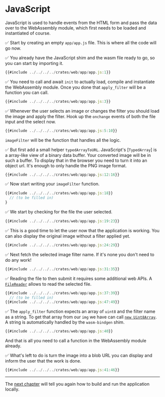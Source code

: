 # JavaScript

JavaScript is used to handle events from the HTML form
and pass the data over to the WebAssembly module,
which first needs to be loaded and instantiated of course.

✅ Start by creating an empty `app/app.js` file.
This is where all the code will go now.

✅ You already have the JavaScript shim and the wasm file ready to go, so you can start by importing it.

```javascript
{{#include ../../../../crates/web/app/app.js:1}}
```

✅ You need to call and await `init` to actually load, compile and instantiate the WebAssembly module.
Once you done that `apply_filter` will be a function you can call.

```javascript
{{#include ../../../../crates/web/app/app.js:3}}
```

✅ Whenever the user selects an image or changes the filter you should load the image and apply the filter. Hook up the `onchange` events of both the file input and the select now.

```javascript
{{#include ../../../../crates/web/app/app.js:5:10}}
```

`imageFilter` will be the function that handles all the logic.

✅ But first add a small helper `typedArrayToURL`.
JavaScript's [`TypedArray`] is a array-like view of a binary data buffer.
Your converted image will be in such a buffer.
To display that in the browser you need to turn it into an object url.
It's enough to only handle the PNG image format.

```javascript
{{#include ../../../../crates/web/app/app.js:12:16}}
```

✅ Now start writing your `imageFilter` function.

```javascript
{{#include ../../../../crates/web/app/app.js:18}}
  // (to be filled in)
}
```

✅ We start by checking for the file the user selected.

```javascript
{{#include ../../../../crates/web/app/app.js:19:23}}
```

✅ This is a good time to let the user now that the application is working.
You can also display the original image without a filter applied yet.

```javascript
{{#include ../../../../crates/web/app/app.js:24:29}}
```

✅ Next fetch the selected image filter name. If it's none you don't need to do any work!

```javascript
{{#include ../../../../crates/web/app/app.js:31:35}}
```

✅ Reading the file to then submit it requires some additional web APIs.
A [`FileReader`](https://developer.mozilla.org/en-US/docs/Web/API/FileReader)
allows to read the selected file.

```javascript
{{#include ../../../../crates/web/app/app.js:37:39}}
  // (to be filled in)
{{#include ../../../../crates/web/app/app.js:47:49}}
```

✅ The `apply_filter` function expects an array of `uint8` and the filter name as a string.
To get that array from our `img` we have can call [`new Uint8Array`](https://developer.mozilla.org/en-US/docs/Web/JavaScript/Reference/Global_Objects/Uint8Array).
A string is automatically handled by the `wasm-bindgen` shim.

```javascript
{{#include ../../../../crates/web/app/app.js:40}}
```

And that is all you need to call a function in the WebAssembly module already.

✅ What's left to do is turn the image into a blob URL you can display and inform the user that the work is done.

```javascript
{{#include ../../../../crates/web/app/app.js:41:46}}
```

---

The [next chapter](run-locally.md) will tell you again how to build and run the application locally.
